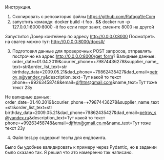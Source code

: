 
Инструкция.

1) Скопировать с репозитория файлы https://github.com/Rafaga1/eCom
2) запустить команду:
docker build -t foo . && docker run -p 127.0.0.1:8000:8000 -it foo
если порт занят, смените 8000 на другой

Запустится Докер контейнер по адресу http://0.0.0.0:8000
Посмотреть на свагер можно тут: http://0.0.0.0:8000/docs#/


3) Подготовил данные для проверочных POST запросов, отправлять построчно на адрес http://0.0.0.0:8000/get_form? 
Валидные данные:
order_date=01.04.2019&courier_phone=+79874436278&supplier_name_text=str&order_list_text=str
birthday_data=2009.05.21&dad_phone=+79862435427&dad_email=petrov_s@yandex.ru&description_text=Тут какой то текст
phone=+99263458748&email=djfhtn@gmail.com&name_text=Тут тоже текст 23у

Не валидные данные:
order_date=01.40.2019&courier_phone=+79874436278&supplier_name_text=str&order_list_text=str
birthday_data=2009.05.21&dad_phone=79862435427&dad_email=petrov_s@yandex.ru&description_text=Тут какой то текст
phone=+99263458748&email=djfhtn@gmail.co.m&name_text=Тут тоже текст 23у

4) Файл test.py содержит тесты для ендпоинта.

Было бы удобнее валидировать к примеру через Pydantic, но в задании было сказано так. Я решил что это намеренно так написано.
